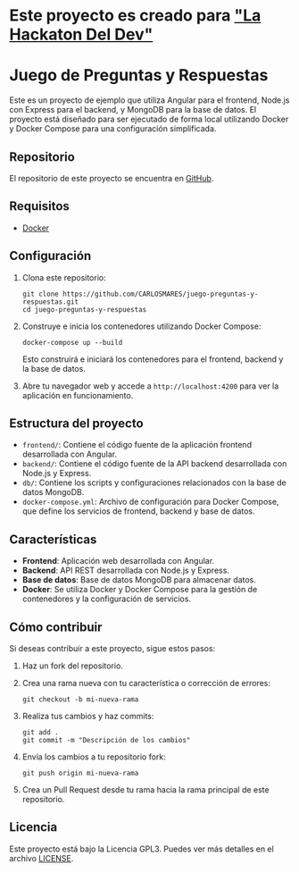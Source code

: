 # Este proyecto es creado para ["La Hackaton Del Dev"](https://www.lahackathondeldev.com/)

# Juego de Preguntas y Respuestas

Este es un proyecto de ejemplo que utiliza Angular para el frontend, Node.js con Express para el backend, y MongoDB para la base de datos. El proyecto está diseñado para ser ejecutado de forma local utilizando Docker y Docker Compose para una configuración simplificada.

## Repositorio

El repositorio de este proyecto se encuentra en [GitHub](https://github.com/CARLOSMARES/juego-preguntas-y-respuestas).

## Requisitos

- [Docker](https://www.docker.com/)

## Configuración

1. Clona este repositorio:

    ```shell
    git clone https://github.com/CARLOSMARES/juego-preguntas-y-respuestas.git
    cd juego-preguntas-y-respuestas
    ```

2. Construye e inicia los contenedores utilizando Docker Compose:

    ```shell
    docker-compose up --build
    ```

    Esto construirá e iniciará los contenedores para el frontend, backend y la base de datos.

3. Abre tu navegador web y accede a `http://localhost:4200` para ver la aplicación en funcionamiento.

## Estructura del proyecto

- `frontend/`: Contiene el código fuente de la aplicación frontend desarrollada con Angular.
- `backend/`: Contiene el código fuente de la API backend desarrollada con Node.js y Express.
- `db/`: Contiene los scripts y configuraciones relacionados con la base de datos MongoDB.
- `docker-compose.yml`: Archivo de configuración para Docker Compose, que define los servicios de frontend, backend y base de datos.

## Características

- **Frontend**: Aplicación web desarrollada con Angular.
- **Backend**: API REST desarrollada con Node.js y Express.
- **Base de datos**: Base de datos MongoDB para almacenar datos.
- **Docker**: Se utiliza Docker y Docker Compose para la gestión de contenedores y la configuración de servicios.

## Cómo contribuir

Si deseas contribuir a este proyecto, sigue estos pasos:

1. Haz un fork del repositorio.
2. Crea una rama nueva con tu característica o corrección de errores:

    ```shell
    git checkout -b mi-nueva-rama
    ```

3. Realiza tus cambios y haz commits:

    ```shell
    git add .
    git commit -m "Descripción de los cambios"
    ```

4. Envía los cambios a tu repositorio fork:

    ```shell
    git push origin mi-nueva-rama
    ```

5. Crea un Pull Request desde tu rama hacia la rama principal de este repositorio.

## Licencia

Este proyecto está bajo la Licencia GPL3. Puedes ver más detalles en el archivo [LICENSE](LICENSE).
